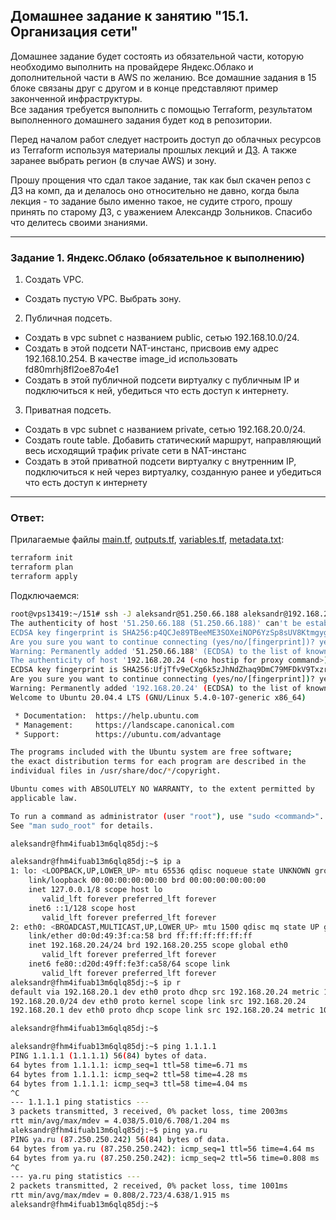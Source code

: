 ## Домашнее задание к занятию "15.1. Организация сети"

Домашнее задание будет состоять из обязательной части, которую необходимо выполнить на провайдере Яндекс.Облако и дополнительной части в AWS по желанию. Все домашние задания в 15 блоке связаны друг с другом и в конце представляют пример законченной инфраструктуры.  
Все задания требуется выполнить с помощью Terraform, результатом выполненного домашнего задания будет код в репозитории. 

Перед началом работ следует настроить доступ до облачных ресурсов из Terraform используя материалы прошлых лекций и [ДЗ](https://github.com/netology-code/virt-homeworks/tree/master/07-terraform-02-syntax ). А также заранее выбрать регион (в случае AWS) и зону.


Прошу прощения что сдал такое задание, так как был скачен репоз с ДЗ на комп, да и делалось оно относительно не давно, когда была лекция - то задание было именно такое, не судите строго, прошу принять по старому ДЗ, с уважением Александр Зольников. Спасибо что делитесь своими знаниями.

---
### Задание 1. Яндекс.Облако (обязательное к выполнению)

1. Создать VPC.
- Создать пустую VPC. Выбрать зону.
2. Публичная подсеть.
- Создать в vpc subnet с названием public, сетью 192.168.10.0/24.
- Создать в этой подсети NAT-инстанс, присвоив ему адрес 192.168.10.254. В качестве image_id использовать fd80mrhj8fl2oe87o4e1
- Создать в этой публичной подсети виртуалку с публичным IP и подключиться к ней, убедиться что есть доступ к интернету.
3. Приватная подсеть.
- Создать в vpc subnet с названием private, сетью 192.168.20.0/24.
- Создать route table. Добавить статический маршрут, направляющий весь исходящий трафик private сети в NAT-инстанс
- Создать в этой приватной подсети виртуалку с внутренним IP, подключиться к ней через виртуалку, созданную ранее и убедиться что есть доступ к интернету

---
### Ответ:  
Прилагаемые файлы [main.tf](https://github.com/AleksandrZolnikov/devops-netology/tree/main/virt-homeworks/15.01-cloud-network/main.tf), [outputs.tf](https://github.com/AleksandrZolnikov/devops-netology/tree/main/virt-homeworks/15.01-cloud-network/outputs.tf),
[variables.tf](https://github.com/AleksandrZolnikov/devops-netology/tree/main/virt-homeworks/15.01-cloud-network/variables.tf), [metadata.txt](https://github.com/AleksandrZolnikov/devops-netology/tree/main/virt-homeworks/15.01-cloud-network/metadata.txt):
```bash
terraform init
terraform plan
terraform apply
```
 
Подключаемся:  
```bash
root@vps13419:~/151# ssh -J aleksandr@51.250.66.188 aleksandr@192.168.20.24
The authenticity of host '51.250.66.188 (51.250.66.188)' can't be established.
ECDSA key fingerprint is SHA256:p4QCJe89TBeeME3SOXeiNOP6YzSp8sUV8KtmgygpaVY.
Are you sure you want to continue connecting (yes/no/[fingerprint])? yes
Warning: Permanently added '51.250.66.188' (ECDSA) to the list of known hosts.
The authenticity of host '192.168.20.24 (<no hostip for proxy command>)' can't be established.
ECDSA key fingerprint is SHA256:UfjTfv9eCXg6k5zJhNdZhaq9DmC79MFDkV9Txzr4/p0.
Are you sure you want to continue connecting (yes/no/[fingerprint])? yes
Warning: Permanently added '192.168.20.24' (ECDSA) to the list of known hosts.
Welcome to Ubuntu 20.04.4 LTS (GNU/Linux 5.4.0-107-generic x86_64)

 * Documentation:  https://help.ubuntu.com
 * Management:     https://landscape.canonical.com
 * Support:        https://ubuntu.com/advantage

The programs included with the Ubuntu system are free software;
the exact distribution terms for each program are described in the
individual files in /usr/share/doc/*/copyright.

Ubuntu comes with ABSOLUTELY NO WARRANTY, to the extent permitted by
applicable law.

To run a command as administrator (user "root"), use "sudo <command>".
See "man sudo_root" for details.

aleksandr@fhm4ifuab13m6qlq85dj:~$

aleksandr@fhm4ifuab13m6qlq85dj:~$ ip a
1: lo: <LOOPBACK,UP,LOWER_UP> mtu 65536 qdisc noqueue state UNKNOWN group default qlen 1000
    link/loopback 00:00:00:00:00:00 brd 00:00:00:00:00:00
    inet 127.0.0.1/8 scope host lo
       valid_lft forever preferred_lft forever
    inet6 ::1/128 scope host
       valid_lft forever preferred_lft forever
2: eth0: <BROADCAST,MULTICAST,UP,LOWER_UP> mtu 1500 qdisc mq state UP group default qlen 1000
    link/ether d0:0d:49:3f:ca:58 brd ff:ff:ff:ff:ff:ff
    inet 192.168.20.24/24 brd 192.168.20.255 scope global eth0
       valid_lft forever preferred_lft forever
    inet6 fe80::d20d:49ff:fe3f:ca58/64 scope link
       valid_lft forever preferred_lft forever
aleksandr@fhm4ifuab13m6qlq85dj:~$ ip r
default via 192.168.20.1 dev eth0 proto dhcp src 192.168.20.24 metric 100
192.168.20.0/24 dev eth0 proto kernel scope link src 192.168.20.24
192.168.20.1 dev eth0 proto dhcp scope link src 192.168.20.24 metric 100

aleksandr@fhm4ifuab13m6qlq85dj:~$

aleksandr@fhm4ifuab13m6qlq85dj:~$ ping 1.1.1.1
PING 1.1.1.1 (1.1.1.1) 56(84) bytes of data.
64 bytes from 1.1.1.1: icmp_seq=1 ttl=58 time=6.71 ms
64 bytes from 1.1.1.1: icmp_seq=2 ttl=58 time=4.28 ms
64 bytes from 1.1.1.1: icmp_seq=3 ttl=58 time=4.04 ms
^C
--- 1.1.1.1 ping statistics ---
3 packets transmitted, 3 received, 0% packet loss, time 2003ms
rtt min/avg/max/mdev = 4.038/5.010/6.708/1.204 ms
aleksandr@fhm4ifuab13m6qlq85dj:~$ ping ya.ru
PING ya.ru (87.250.250.242) 56(84) bytes of data.
64 bytes from ya.ru (87.250.250.242): icmp_seq=1 ttl=56 time=4.64 ms
64 bytes from ya.ru (87.250.250.242): icmp_seq=2 ttl=56 time=0.808 ms
^C
--- ya.ru ping statistics ---
2 packets transmitted, 2 received, 0% packet loss, time 1001ms
rtt min/avg/max/mdev = 0.808/2.723/4.638/1.915 ms
aleksandr@fhm4ifuab13m6qlq85dj:~$
```

